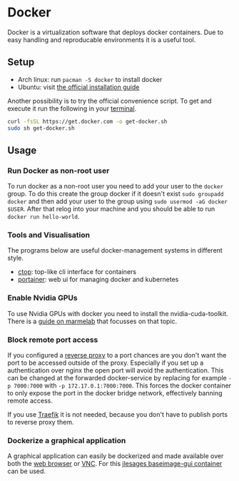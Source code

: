 # Docker

Docker is a virtualization software that deploys docker containers.
Due to easy handling and reproducable environments it is a useful tool.

## Setup

- Arch linux: run `pacman -S docker` to install docker
- Ubuntu: visit [the official installation guide](https://docs.docker.com/engine/install/ubuntu/)

Another possibility is to try the official convenience script.
To get and execute it run the following in your
[terminal](/wiki/system_console.md).

```sh
curl -fsSL https://get.docker.com -o get-docker.sh
sudo sh get-docker.sh
```

## Usage

### Run Docker as non-root user

To run docker as a non-root user you need to add your user to the `docker` group.
To do this create the group docker if it doesn't exist `sudo groupadd docker`
and then add your user to the group using `sudo usermod -aG docker $USER`.
After that relog into your machine and you should be able to run
`docker run hello-world`.

### Tools and Visualisation

The programs below are useful docker-management systems in different style.

- [ctop](https://github.com/bcicen/ctop): top-like cli interface for containers
- [portainer](./docker/portainer.md): web ui for managing docker and kubernetes

### Enable Nvidia GPUs

To use Nvidia GPUs with docker you need to install the nvidia-cuda-toolkit.
There is a [guide on marmelab](https://marmelab.com/blog/2018/03/21/using-nvidia-gpu-within-docker-container.html)
that focusses on that topic.

### Block remote port access

If you configured a [reverse proxy](/wiki/reverse-proxy.md) to a port chances
are you don't want the port to be accessed outside of the proxy.
Especially if you set up a authentication over nginx the open port will avoid
the authentication.
This can be changed at the forwarded docker-service by replacing for example
`-p 7000:7000` with `-p 172.17.0.1:7000:7000`.
This forces the docker container to only expose the port in the docker bridge
network, effectively banning remote access.

If you use [Traefik](./traefik.md) it is not needed, because you don't have to
publish ports to reverse proxy them.

### Dockerize a graphical application

A graphical application can easily be dockerized and made available over both
the [web browser](/wiki/browser.md) or [VNC](/wiki/vnc.md).
For this
[jlesages baseimage-gui container](https://hub.docker.com/r/jlesage/baseimage-gui)
can be used.
